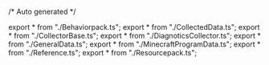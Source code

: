 /*	Auto generated	*/

export * from "./Behaviorpack.ts";
export * from "./CollectedData.ts";
export * from "./CollectorBase.ts";
export * from "./DiagnoticsCollector.ts";
export * from "./GeneralData.ts";
export * from "./MinecraftProgramData.ts";
export * from "./Reference.ts";
export * from "./Resourcepack.ts";